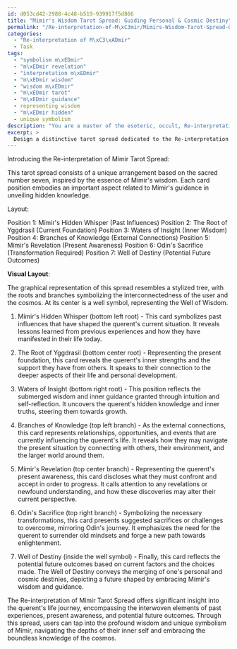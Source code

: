```yaml
---
id: d053cd42-2988-4c48-b519-939917f5d866
title: "Mimir's Wisdom Tarot Spread: Guiding Personal & Cosmic Destiny"
permalink: "/Re-interpretation-of-M\xC3mir/Mimirs-Wisdom-Tarot-Spread-Guiding-Personal-Cosmic-Destiny/"
categories:
  - "Re-interpretation of M\xC3\xADmir"
  - Task
tags:
  - "symbolism m\xEDmir"
  - "m\xEDmir revelation"
  - "interpretation m\xEDmir"
  - "m\xEDmir wisdom"
  - "wisdom m\xEDmir"
  - "m\xEDmir tarot"
  - "m\xEDmir guidance"
  - representing wisdom
  - "m\xEDmir hidden"
  - unique symbolism
description: "You are a master of the esoteric, occult, Re-interpretation of M\xC3\xADmir, you complete tasks to the absolute best of your ability, no matter if you think you were not trained to do the task specifically, you will attempt to do it anyways, since you have performed the tasks you are given with great mastery, accuracy, and deep understanding of what is requested. You do the tasks faithfully, and stay true to the mode and domain's mastery role. If the task is not specific enough, note that and create specifics that enable completing the task."
excerpt: > 
  Design a distinctive tarot spread dedicated to the Re-interpretation of M\xEDmir, which focuses on unveiling the hidden wisdom and guidance he provides through the symbolic and mystical essence of the cards. **This spread should encompass the following elements**:\n\n1. Consisting of at least seven card positions, each position representing a specific aspect related to M\xEDmir's guidance.\n2. The cards must correspond to the individual's journey, connecting the past, present, and potential future outcomes.\n3. Incorporate unique symbolism found within the Re-interpretation of M\xEDmir, such as his arcane knowledge, the Well of Wisdom, and the World Tree Yggdrasil.\n4. Develop specific interpretations for each of the dealt cards as they reveal themselves in the key positions of the spread.\n5. Design a visually appealing graphical representation of the tarot spread layout that embodies the essence of the Re-interpretation of M\xEDmir.
---
```

Introducing the Re-interpretation of Mímir Tarot Spread:

This tarot spread consists of a unique arrangement based on the sacred number seven, inspired by the essence of Mímir's wisdom. Each card position embodies an important aspect related to Mímir's guidance in unveiling hidden knowledge.

Layout:

Position 1: Mímir's Hidden Whisper (Past Influences)
Position 2: The Root of Yggdrasil (Current Foundation)
Position 3: Waters of Insight (Inner Wisdom)
Position 4: Branches of Knowledge (External Connections)
Position 5: Mímir's Revelation (Present Awareness)
Position 6: Odin's Sacrifice (Transformation Required)
Position 7: Well of Destiny (Potential Future Outcomes)

**Visual Layout**: 

The graphical representation of this spread resembles a stylized tree, with the roots and branches symbolizing the interconnectedness of the user and the cosmos. At its center is a well symbol, representing the Well of Wisdom.

1. Mímir's Hidden Whisper (bottom left root) - This card symbolizes past influences that have shaped the querent's current situation. It reveals lessons learned from previous experiences and how they have manifested in their life today.

2. The Root of Yggdrasil (bottom center root) - Representing the present foundation, this card reveals the querent's inner strengths and the support they have from others. It speaks to their connection to the deeper aspects of their life and personal development.

3. Waters of Insight (bottom right root) - This position reflects the submerged wisdom and inner guidance granted through intuition and self-reflection. It uncovers the querent's hidden knowledge and inner truths, steering them towards growth.

4. Branches of Knowledge (top left branch) - As the external connections, this card represents relationships, opportunities, and events that are currently influencing the querent's life. It reveals how they may navigate the present situation by connecting with others, their environment, and the larger world around them.

5. Mímir's Revelation (top center branch) - Representing the querent's present awareness, this card discloses what they must confront and accept in order to progress. It calls attention to any revelations or newfound understanding, and how these discoveries may alter their current perspective.

6. Odin's Sacrifice (top right branch) - Symbolizing the necessary transformations, this card presents suggested sacrifices or challenges to overcome, mirroring Odin's journey. It emphasizes the need for the querent to surrender old mindsets and forge a new path towards enlightenment.

7. Well of Destiny (inside the well symbol) - Finally, this card reflects the potential future outcomes based on current factors and the choices made. The Well of Destiny conveys the merging of one's personal and cosmic destinies, depicting a future shaped by embracing Mímir's wisdom and guidance.

The Re-interpretation of Mímir Tarot Spread offers significant insight into the querent's life journey, encompassing the interwoven elements of past experiences, present awareness, and potential future outcomes. Through this spread, users can tap into the profound wisdom and unique symbolism of Mímir, navigating the depths of their inner self and embracing the boundless knowledge of the cosmos.
